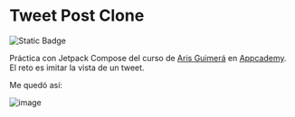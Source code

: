 

# Tweet Post Clone

<p>
<img alt="Static Badge" src="https://img.shields.io/badge/Language-Kotlin-blue">
</p>

Práctica con Jetpack Compose del curso de [Aris Guimerá](https://github.com/ArisGuimera) en [Appcademy](https://www.appcademy.dev/). El reto es imitar la vista de un tweet.

Me quedó así:

![image](https://user-images.githubusercontent.com/131178967/233600508-517ec424-2db0-41ed-bf17-2bec9f870631.png)

